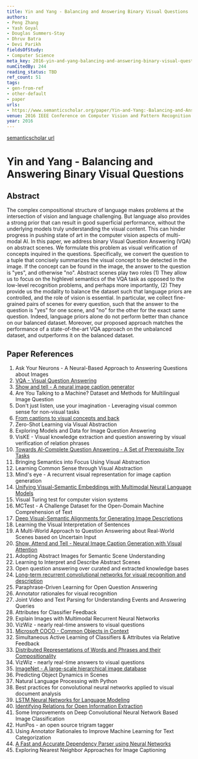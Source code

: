 ```yaml
---
title: Yin and Yang - Balancing and Answering Binary Visual Questions
authors:
- Peng Zhang
- Yash Goyal
- Douglas Summers-Stay
- Dhruv Batra
- Devi Parikh
fieldsOfStudy:
- Computer Science
meta_key: 2016-yin-and-yang-balancing-and-answering-binary-visual-questions
numCitedBy: 244
reading_status: TBD
ref_count: 51
tags:
- gen-from-ref
- other-default
- paper
urls:
- https://www.semanticscholar.org/paper/Yin-and-Yang:-Balancing-and-Answering-Binary-Visual-Zhang-Goyal/5fa973b8d284145bf0ced9acf2913a74674260f6?sort=total-citations
venue: 2016 IEEE Conference on Computer Vision and Pattern Recognition (CVPR)
year: 2016
---
```


[semanticscholar url](https://www.semanticscholar.org/paper/Yin-and-Yang:-Balancing-and-Answering-Binary-Visual-Zhang-Goyal/5fa973b8d284145bf0ced9acf2913a74674260f6?sort=total-citations)

# Yin and Yang - Balancing and Answering Binary Visual Questions

## Abstract

The complex compositional structure of language makes problems at the intersection of vision and language challenging. But language also provides a strong prior that can result in good superficial performance, without the underlying models truly understanding the visual content. This can hinder progress in pushing state of art in the computer vision aspects of multi-modal AI. In this paper, we address binary Visual Question Answering (VQA) on abstract scenes. We formulate this problem as visual verification of concepts inquired in the questions. Specifically, we convert the question to a tuple that concisely summarizes the visual concept to be detected in the image. If the concept can be found in the image, the answer to the question is "yes", and otherwise "no". Abstract scenes play two roles (1) They allow us to focus on the highlevel semantics of the VQA task as opposed to the low-level recognition problems, and perhaps more importantly, (2) They provide us the modality to balance the dataset such that language priors are controlled, and the role of vision is essential. In particular, we collect fine-grained pairs of scenes for every question, such that the answer to the question is "yes" for one scene, and "no" for the other for the exact same question. Indeed, language priors alone do not perform better than chance on our balanced dataset. Moreover, our proposed approach matches the performance of a state-of-the-art VQA approach on the unbalanced dataset, and outperforms it on the balanced dataset.

## Paper References

1. Ask Your Neurons - A Neural-Based Approach to Answering Questions about Images
2. [VQA - Visual Question Answering](2015-vqa-visual-question-answering)
3. [Show and tell - A neural image caption generator](2015-show-and-tell-a-neural-image-caption-generator)
4. Are You Talking to a Machine? Dataset and Methods for Multilingual Image Question
5. Don't just listen, use your imagination - Leveraging visual common sense for non-visual tasks
6. [From captions to visual concepts and back](2015-from-captions-to-visual-concepts-and-back)
7. Zero-Shot Learning via Visual Abstraction
8. Exploring Models and Data for Image Question Answering
9. VisKE - Visual knowledge extraction and question answering by visual verification of relation phrases
10. [Towards AI-Complete Question Answering - A Set of Prerequisite Toy Tasks](2016-towards-ai-complete-question-answering-a-set-of-prerequisite-toy-tasks)
11. Bringing Semantics into Focus Using Visual Abstraction
12. Learning Common Sense through Visual Abstraction
13. Mind's eye - A recurrent visual representation for image caption generation
14. [Unifying Visual-Semantic Embeddings with Multimodal Neural Language Models](2014-unifying-visual-semantic-embeddings-with-multimodal-neural-language-models)
15. Visual Turing test for computer vision systems
16. MCTest - A Challenge Dataset for the Open-Domain Machine Comprehension of Text
17. [Deep Visual-Semantic Alignments for Generating Image Descriptions](2017-deep-visual-semantic-alignments-for-generating-image-descriptions)
18. Learning the Visual Interpretation of Sentences
19. A Multi-World Approach to Question Answering about Real-World Scenes based on Uncertain Input
20. [Show, Attend and Tell - Neural Image Caption Generation with Visual Attention](2015-show-attend-and-tell-neural-image-caption-generation-with-visual-attention)
21. Adopting Abstract Images for Semantic Scene Understanding
22. Learning to Interpret and Describe Abstract Scenes
23. Open question answering over curated and extracted knowledge bases
24. [Long-term recurrent convolutional networks for visual recognition and description](2015-long-term-recurrent-convolutional-networks-for-visual-recognition-and-description)
25. Paraphrase-Driven Learning for Open Question Answering
26. Annotator rationales for visual recognition
27. Joint Video and Text Parsing for Understanding Events and Answering Queries
28. Attributes for Classifier Feedback
29. Explain Images with Multimodal Recurrent Neural Networks
30. VizWiz - nearly real-time answers to visual questions
31. [Microsoft COCO - Common Objects in Context](2014-microsoft-coco-common-objects-in-context)
32. Simultaneous Active Learning of Classifiers &amp; Attributes via Relative Feedback
33. [Distributed Representations of Words and Phrases and their Compositionality](2013-distributed-representations-of-words-and-phrases-and-their-compositionality)
34. VizWiz - nearly real-time answers to visual questions
35. [ImageNet - A large-scale hierarchical image database](2009-imagenet-a-large-scale-hierarchical-image-database)
36. Predicting Object Dynamics in Scenes
37. Natural Language Processing with Python
38. Best practices for convolutional neural networks applied to visual document analysis
39. [LSTM Neural Networks for Language Modeling](2012-lstm-neural-networks-for-language-modeling)
40. [Identifying Relations for Open Information Extraction](2011-identifying-relations-for-open-information-extraction)
41. Some Improvements on Deep Convolutional Neural Network Based Image Classification
42. HunPos - an open source trigram tagger
43. Using Annotator Rationales to Improve Machine Learning for Text Categorization
44. [A Fast and Accurate Dependency Parser using Neural Networks](2014-a-fast-and-accurate-dependency-parser-using-neural-networks)
45. Exploring Nearest Neighbor Approaches for Image Captioning

